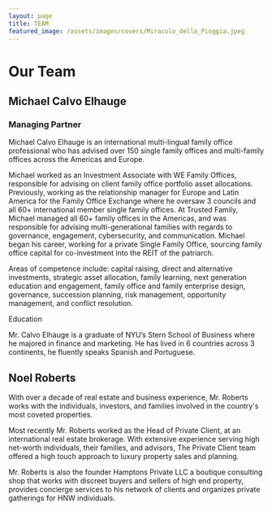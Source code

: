 ```yaml
---
layout: page
title: TEAM
featured_image: /assets/images/covers/Miracolo_della_Pioggia.jpeg
---
```


# Our Team

<!-- <div class="alignleft">
	<img src="/assets/images/people.jpeg" alt="left" style="width:200px;">
</div> -->
## Michael Calvo Elhauge
### Managing Partner

Michael Calvo Elhauge is an international multi-lingual family office professional who has advised over 150 single family offices and multi-family offices across the Americas and Europe.   

Michael worked as an Investment Associate with WE Family Offices, responsible for advising on client family office portfolio asset allocations.  Previously, working as the relationship manager for Europe and Latin America for the Family Office Exchange where he oversaw 3 councils and all 60+ international member single family offices. At Trusted Family, Michael managed all 60+ family offices in the Americas, and was responsible for advising multi-generational families with regards to governance, engagement, cybersecurity, and communication. Michael began his career, working for a private Single Family Office, sourcing family office capital for co-investment into the REIT of the patriarch. 

Areas of competence include: capital raising, direct and alternative investments, strategic asset allocation, family learning, next generation education and engagement, family office and family enterprise design, governance, succession planning, risk management, opportunity management, and conflict resolution.

Education

Mr. Calvo Elhauge is a graduate of NYU’s Stern School of Business where he majored in finance and marketing. He has lived in 6 countries across 3 continents, he fluently speaks Spanish and Portuguese. 


<!-- <div class="alignleft">
	<img src="/assets/images/people.jpeg" alt="left" style="width:200px;">
</div> -->
## Noel Roberts 

With over a decade of real estate and business experience, Mr. Roberts works with the individuals, investors, and families involved in the country's most coveted properties.
 
Most recently Mr. Roberts worked as the Head of Private Client, at an international real estate brokerage. With extensive experience serving high net-worth individuals, their families, and advisors, The Private Client team offered a high touch approach to luxury property sales and planning. 
 
Mr. Roberts is also the founder Hamptons Private LLC a boutique consulting shop that works with discreet buyers and sellers of high end property, provides concierge services to his network of clients and organizes private gatherings for HNW individuals.

